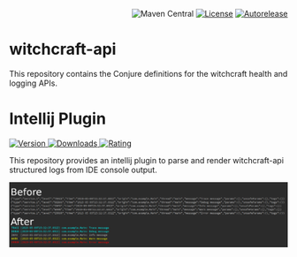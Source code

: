 <p align="right">
<img src="https://img.shields.io/maven-central/v/com.palantir.witchcraft.api/witchcraft-logging-api-objects" alt="Maven Central">
<a href="https://opensource.org/licenses/Apache-2.0"><img src="https://img.shields.io/badge/License-Apache%202.0-lightgrey.svg" alt="License"></a>
<a href="https://autorelease.general.dmz.palantir.tech/palantir/witchcraft-api"><img src="https://img.shields.io/badge/Perform%20an-Autorelease-success.svg" alt="Autorelease"></a>
</p>

# witchcraft-api

This repository contains the Conjure definitions for the witchcraft health and logging APIs.

# Intellij Plugin
[![Version](https://img.shields.io/jetbrains/plugin/v/17344) ![Downloads](http://phpstorm.espend.de/badge/17344/downloads) ![Rating](https://img.shields.io/jetbrains/plugin/r/stars/17344)](https://plugins.jetbrains.com/plugin/17344-witchcraft-logging)

This repository provides an intellij plugin to parse and render witchcraft-api structured logs from IDE console output.

![Plugin Screenshot](static/screenshot.png)
